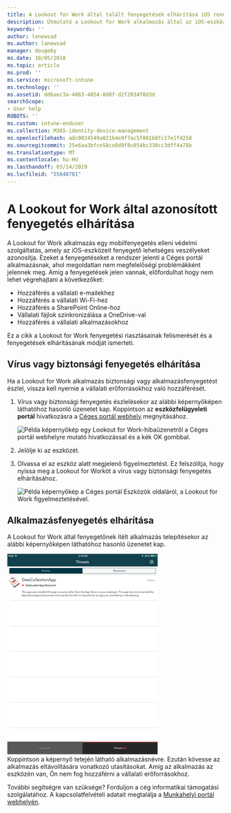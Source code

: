 ```yaml
---
title: A Lookout for Work által talált fenyegetések elhárítása iOS rendszeren | Microsoft Docs
description: Útmutató a Lookout for Work alkalmazás által az iOS-eszközökön talált fenyegetések elhárításához.
keywords: ''
author: lenewsad
ms.author: lanewsad
manager: dougeby
ms.date: 10/05/2018
ms.topic: article
ms.prod: ''
ms.service: microsoft-intune
ms.technology: ''
ms.assetid: dd6aec3a-4063-4054-8d0f-d2f2034f0d3d
searchScope:
- User help
ROBOTS: ''
ms.custom: intune-enduser
ms.collection: M365-identity-device-management
ms.openlocfilehash: adc0024549a821b4e9f7ac5f001b8fc17e1fd258
ms.sourcegitcommit: 25e6aa3bfce58ce8d9f8c054bc338cc3dff4a78b
ms.translationtype: MT
ms.contentlocale: hu-HU
ms.lasthandoff: 03/14/2019
ms.locfileid: "55848781"
---
```

# <a name="resolve-a-threat-found-by-lookout-for-work"></a>A Lookout for Work által azonosított fenyegetés elhárítása  

A Lookout for Work alkalmazás egy mobilfenyegetés elleni védelmi szolgáltatás, amely az iOS-eszközeit fenyegető lehetséges veszélyeket azonosítja. Ezeket a fenyegetéseket a rendszer jelenti a Céges portál alkalmazásnak, ahol megoldatlan nem megfelelőségi problémákként jelennek meg. Amíg a fenyegetések jelen vannak, előfordulhat hogy nem lehet végrehajtani a következőket:

* Hozzáférés a vállalati e-mailekhez
* Hozzáférés a vállalati Wi-Fi-hez
* Hozzáférés a SharePoint Online-hoz
* Vállalati fájlok szinkronizálása a OneDrive-val
* Hozzáférés a vállalati alkalmazásokhoz

Ez a cikk a Lookout for Work fenyegetési riasztásainak felismerését és a fenyegetések elhárításának módját ismerteti. 

## <a name="troubleshoot-virus-or-security-threat"></a>Vírus vagy biztonsági fenyegetés elhárítása  
Ha a Lookout for Work alkalmazás biztonsági vagy alkalmazásfenyegetést észlel, vissza kell nyernie a vállalati erőforrásokhoz való hozzáférését.  

1. Vírus vagy biztonsági fenyegetés észlelésekor az alábbi képernyőképen láthatóhoz hasonló üzenetet kap. Koppintson az **eszközfelügyeleti portál** hivatkozásra a [Céges portál webhely](https://portal.manage.microsoft.com/devices) megnyitásához.  

    ![Példa képernyőkép egy Lookout for Work-hibaüzenetről a Céges portál webhelyre mutató hivatkozással és a kék OK gombbal.](./media/mtd-go-to-device-management-portal-android.png)  

2. Jelölje ki az eszközét.  
3. Olvassa el az eszköz alatt megjelenő figyelmeztetést. Ez felszólítja, hogy nyissa meg a Lookout for Worköt a vírus vagy biztonsági fenyegetés elhárításához.     

    ![Példa képernyőkép a Céges portál Eszközök oldaláról, a Lookout for Work figyelmeztetésével.](./media/CP-lookout-virus-banner-1808.png)  

## <a name="troubleshoot-an-app-threat"></a>Alkalmazásfenyegetés elhárítása   
A Lookout for Work által fenyegetőnek ítélt alkalmazás telepítésekor az alábbi képernyőképen láthatóhoz hasonló üzenetet kap.  

![Példa képernyőkép a Lookout for Work által észlelt aktív és elhárított alkalmazásfenyegetések listájáról.](./media/ios-lfw-threat-example.png)    
Koppintson a képernyő tetején látható alkalmazásnévre. Ezután kövesse az alkalmazás eltávolítására vonatkozó utasításokat. Amíg az alkalmazás az eszközén van, Ön nem fog hozzáférni a vállalati erőforrásokhoz.    

További segítségre van szüksége? Forduljon a cég informatikai támogatási szolgálatához. A kapcsolatfelvételi adatait megtalálja a [Munkahelyi portál webhelyén](https://go.microsoft.com/fwlink/?linkid=2010980).    

